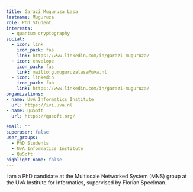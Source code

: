 ```yaml
---
title: Garazi Muguruza Lasa
lastname: Muguruza
role: PhD Student
interests:
  - quantum cryptography
social:
  - icon: link
    icon_pack: fas
    link: https://www.linkedin.com/in/garazi-muguruza/
  - icon: envelope
    icon_pack: fas
    link: mailto:g.muguruzalasa@uva.nl
  - icon: linkedin
    icon_pack: fab
    link: https://www.linkedin.com/in/garazi-muguruza/
organizations:
- name: UvA Informatics Institute
  url: https://ivi.uva.nl
- name: QuSoft
  url: https://qusoft.org/

email: ""
superuser: false
user_groups:
  - PhD Students
  - UvA Informatics Institute
  - QuSoft
highlight_name: false
---
```


I am a PhD candidate at the Multiscale Networked System (MNS) group at the UvA Institute for Informatics, supervised by Florian Speelman.
